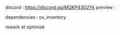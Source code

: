 discord : https://discord.gg/MQKP43G2Yk preview : 

dependencies : ox_inventory

rework et optimisé

